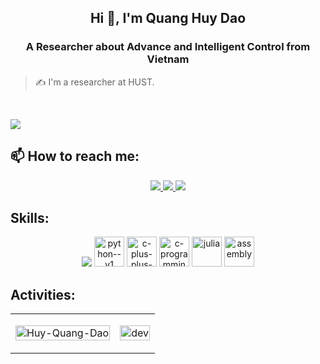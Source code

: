 <h2 align="center">Hi 👋, I'm Quang Huy Dao</h2>
<p align="center">
  <h3 align="center">A Researcher about Advance and Intelligent Control from Vietnam </h3>
</p>

> ✍ I'm a researcher at HUST.

<br />

![](https://komarev.com/ghpvc/?username=Huy-Quang-Dao&style=flat-square)

## 📫 How to reach me:

<p align="center">
  <a href="https://www.linkedin.com/in/quang-huy-%C4%91%C3%A0o-395a36291/" target="_blank">
    <img src="https://img.icons8.com/fluent/48/000000/linkedin.png"/>
  </a> 
  <a href="https://github.com/Huy-Quang-Dao" alt="Github">
    <img src="https://img.icons8.com/fluent/48/000000/github.png"/>
  </a>
  <a href="mailto:daoquanghuy2203@gmail.com" alt="Email">
    <img src="https://img.icons8.com/fluent/48/000000/mailing.png"/>
  </a>
</p>

## Skills:
<p align="center">
  <img src="https://img.icons8.com/fluent/48/000000/matlab.png"/>
  <img width="48" height="48" src="https://img.icons8.com/color/48/python--v1.png" alt="python--v1"/>
  <img width="48" height="48" src="https://img.icons8.com/color/48/c-plus-plus-logo.png" alt="c-plus-plus-logo"/>
  <img width="48" height="48" src="https://img.icons8.com/fluency/48/c-programming.png" alt="c-programming"/>
  <img width="48" height="48" src="https://github.com/Huy-Quang-Dao/Huy-Quang-Dao/assets/147441962/3415f0be-a7f1-41b1-8ba5-2e88ebfbeb95" alt="julia">
  <img width="48" height="48" src="https://img.icons8.com/color/48/assembly.png" alt="assembly"/>
</p>

## Activities:

<table style="width:100%;">
  <tr>
    <td>
<!--       <img src="https://github-readme-stats.vercel.app/api/top-langs/?username=Huy-Quang-Dao&bg_color=FFFFFF00&text_color=179fa3&layout=compact&hide=CSS&langs_count=10&custom_title=My%20Programming%20Languages" alt="Huy-Quang-Dao" width="100%"/> -->
      <img src="https://github-readme-stats.vercel.app/api?username=Huy-Quang-Dao&bg_color=FFFFFF00&text_color=179fa3&show_icons=true&count_private=true&include_all_commits=true&custom_title=My%20Github%20Statistics" alt="Huy-Quang-Dao" width="100%"/>
    </td>
    <td>
      <p align="center"> 
        <img src="https://cdn.dribbble.com/users/1059583/screenshots/4171367/coding-freak.gif" alt="dev" width="100%"/>
      </p>
    </td>
  </tr>
</table>
